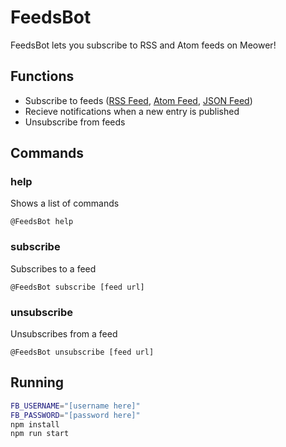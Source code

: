 # FeedsBot
FeedsBot lets you subscribe to RSS and Atom feeds on Meower!
## Functions
- Subscribe to feeds ([RSS Feed](https://www.rssboard.org/rss-specification), [Atom Feed](https://datatracker.ietf.org/doc/html/rfc5023), [JSON Feed](https://www.jsonfeed.org/version/1.1/))
- Recieve notifications when a new entry is published
- Unsubscribe from feeds
## Commands
### help
Shows a list of commands
```
@FeedsBot help
```
### subscribe
Subscribes to a feed
```
@FeedsBot subscribe [feed url]
```
### unsubscribe
Unsubscribes from a feed
```
@FeedsBot unsubscribe [feed url]
```
## Running
```bash
FB_USERNAME="[username here]"
FB_PASSWORD="[password here]"
npm install
npm run start
```
